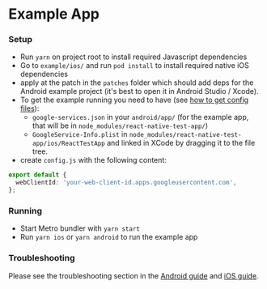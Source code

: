 # Example App

### Setup

- Run `yarn` on project root to install required Javascript dependencies
- Go to `example/ios/` and run `pod install` to install required native iOS dependencies
- apply at the patch in the `patches` folder which should add deps for the Android example project (it's best to open it in Android Studio / Xcode).
- To get the example running you need to have (see [how to get config files](../docs/get-config-file.md)):
  - `google-services.json` in your `android/app/` (for the example app, that will be in `node_modules/react-native-test-app/`)
  - `GoogleService-Info.plist` in `node_modules/react-native-test-app/ios/ReactTestApp` and linked in XCode by dragging it to the file tree.
- create `config.js` with the following content:

```ts
export default {
  webClientId: 'your-web-client-id.apps.googleusercontent.com',
};
```

### Running

- Start Metro bundler with `yarn start`
- Run `yarn ios` or `yarn android` to run the example app

### Troubleshooting

Please see the troubleshooting section in the [Android guide](/docs/android-guide.md) and [iOS guide](/docs/ios-guide.md).
